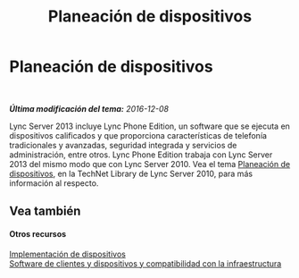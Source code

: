 ﻿---
title: Planeación de dispositivos
TOCTitle: Planeación de dispositivos
ms:assetid: 76f7f6a2-52dd-411d-a6ec-5ed5b6124f3e
ms:mtpsurl: https://technet.microsoft.com/es-es/library/Gg398583(v=OCS.15)
ms:contentKeyID: 48275727
ms.date: 01/07/2017
mtps_version: v=OCS.15
ms.translationtype: HT
---

# Planeación de dispositivos

 

_**Última modificación del tema:** 2016-12-08_

Lync Server 2013 incluye Lync Phone Edition, un software que se ejecuta en dispositivos calificados y que proporciona características de telefonía tradicionales y avanzadas, seguridad integrada y servicios de administración, entre otros. Lync Phone Edition trabaja con Lync Server 2013 del mismo modo que con Lync Server 2010. Vea el tema [Planeación de dispositivos](http://go.microsoft.com/fwlink/?linkid=256483%26clcid=0xc0a), en la TechNet Library de Lync Server 2010, para más información al respecto.

## Vea también

#### Otros recursos

[Implementación de dispositivos](http://go.microsoft.com/fwlink/?linkid=256484%26clcid=0xc0a)  
[Software de clientes y dispositivos y compatibilidad con la infraestructura](http://go.microsoft.com/fwlink/?linkid=256482%26clcid=0xc0a)

